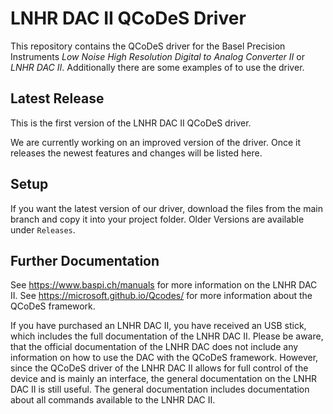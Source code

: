 # LNHR DAC II QCoDeS Driver
This repository contains the QCoDeS driver for the Basel Precision Instruments *Low Noise High Resolution Digital to Analog Converter II* or *LNHR DAC II*. Additionally there are some examples of to use the driver.

## Latest Release
This is the first version of the LNHR DAC II QCoDeS driver.

We are currently working on an improved version of the driver. Once it releases the newest features and changes will be listed here.

## Setup
If you want the latest version of our driver, download the files from the main branch and copy it into your project folder. Older Versions are available under `Releases`.

## Further Documentation
See https://www.baspi.ch/manuals for more information on the LNHR DAC II.
See https://microsoft.github.io/Qcodes/ for more information about the QCoDeS framework.

If you have purchased an LNHR DAC II, you have received an USB stick, which includes the full documentation of the LNHR DAC II. Please be aware, that the official documentation of the LNHR DAC does not include any information on how to use the DAC with the QCoDeS framework. However, since the QCoDeS driver of the LNHR DAC II allows for full control of the device and is mainly an interface, the general documentation on the LNHR DAC II is still useful. The general documentation includes documentation about all commands available to the LNHR DAC II.